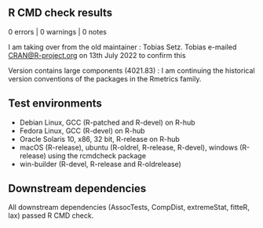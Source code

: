 ## R CMD check results

0 errors | 0 warnings | 0 notes

I am taking over from the old maintainer : Tobias Setz. Tobias e-mailed CRAN@R-project.org on 13th July 2022 to confirm this

Version contains large components (4021.83) : I am continuing the historical version conventions of the packages in the Rmetrics family.  

## Test environments

- Debian Linux, GCC (R-patched and R-devel) on R-hub
- Fedora Linux, GCC (R-devel) on R-hub
- Oracle Solaris 10, x86, 32 bit, R-release on R-hub
- macOS (R-release), ubuntu (R-oldrel, R-release, R-devel), windows (R-release) using the rcmdcheck package
- win-builder (R-devel, R-release and R-oldrelease)

## Downstream dependencies

All downstream dependencies (AssocTests, CompDist, extremeStat, fitteR, lax) passed R CMD check.

